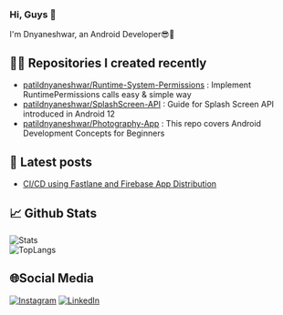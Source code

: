 ### Hi, Guys 👋 

I'm Dnyaneshwar, an Android Developer😎📱

## 👨‍💻 Repositories I created recently
- [patildnyaneshwar/Runtime-System-Permissions](https://github.com/patildnyaneshwar/RuntimePermissions) : Implement RuntimePermissions calls easy & simple way
- [patildnyaneshwar/SplashScreen-API](https://github.com/patildnyaneshwar/SplashScreen) : Guide for Splash Screen API introduced in Android 12
- [patildnyaneshwar/Photography-App](https://github.com/patildnyaneshwar/StudyProject/tree/load-photos) : This repo covers Android Development Concepts for Beginners

## 📄 Latest posts
- [CI/CD using Fastlane and Firebase App Distribution](https://gist.github.com/patildnyaneshwar/12ba882d7613cf2fb1b66e3ccb5f246f)

## 📈 Github Stats

![Stats](https://github-readme-stats.vercel.app/api?username=patildnyaneshwar&show_icons=true&theme=chartreuse-dark)     
![TopLangs](https://github-readme-stats.vercel.app/api/top-langs?username=patildnyaneshwar&layout=compact&show_icons=true&theme=chartreuse-dark)

## 🌐Social Media
[![Instagram](https://img.shields.io/badge/Instagram-E4405F?style=for-the-badge&logo=instagram&logoColor=white)](https://www.instagram.com/patil_dnyane) [![LinkedIn](https://img.shields.io/badge/LinkedIn-0077B5?style=for-the-badge&logo=linkedin&logoColor=white)](https://www.linkedin.com/in/patil-dnyaneshwar1926)

<!---
patildnyaneshwar/patildnyaneshwar is a ✨ special ✨ repository because its `README.md` (this file) appears on your GitHub profile.
You can click the Preview link to take a look at your changes.
--->
